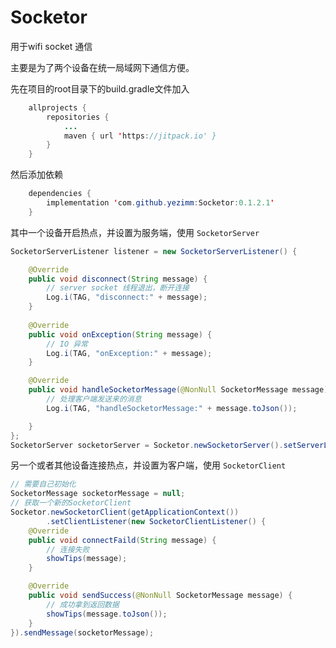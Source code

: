 # Socketor

用于wifi socket 通信

主要是为了两个设备在统一局域网下通信方便。

先在项目的root目录下的build.gradle文件加入

```java
    allprojects {
		repositories {
			...
			maven { url 'https://jitpack.io' }
		}
	}
```

然后添加依赖

```java
    dependencies {
		implementation 'com.github.yezimm:Socketor:0.1.2.1'
    }
```


其中一个设备开启热点，并设置为服务端，使用 `SocketorServer`

```java
SocketorServerListener listener = new SocketorServerListener() {

    @Override
    public void disconnect(String message) {
        // server socket 线程退出，断开连接
        Log.i(TAG, "disconnect:" + message);
    }
    
    @Override
    public void onException(String message) {
        // IO 异常
        Log.i(TAG, "onException:" + message);
    }

    @Override
    public void handleSocketorMessage(@NonNull SocketorMessage message) {
        // 处理客户端发送来的消息
        Log.i(TAG, "handleSocketorMessage:" + message.toJson());

    }
};
SocketorServer socketorServer = Socketor.newSocketorServer().setServerListener(listener);
```

另一个或者其他设备连接热点，并设置为客户端，使用 `SocketorClient`


```java
// 需要自己初始化
SocketorMessage socketorMessage = null;
// 获取一个新的SocketorClient
Socketor.newSocketorClient(getApplicationContext())
        .setClientListener(new SocketorClientListener() {
    @Override
    public void connectFaild(String message) {
        // 连接失败
        showTips(message);
    }

    @Override
    public void sendSuccess(@NonNull SocketorMessage message) {
        // 成功拿到返回数据
        showTips(message.toJson());
    }
}).sendMessage(socketorMessage);
```

